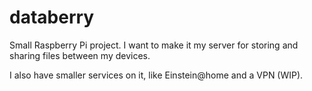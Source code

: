 # databerry

Small Raspberry Pi project. I want to make it my server for storing and sharing files between my devices.

I also have smaller services on it, like Einstein@home and a VPN (WIP).
